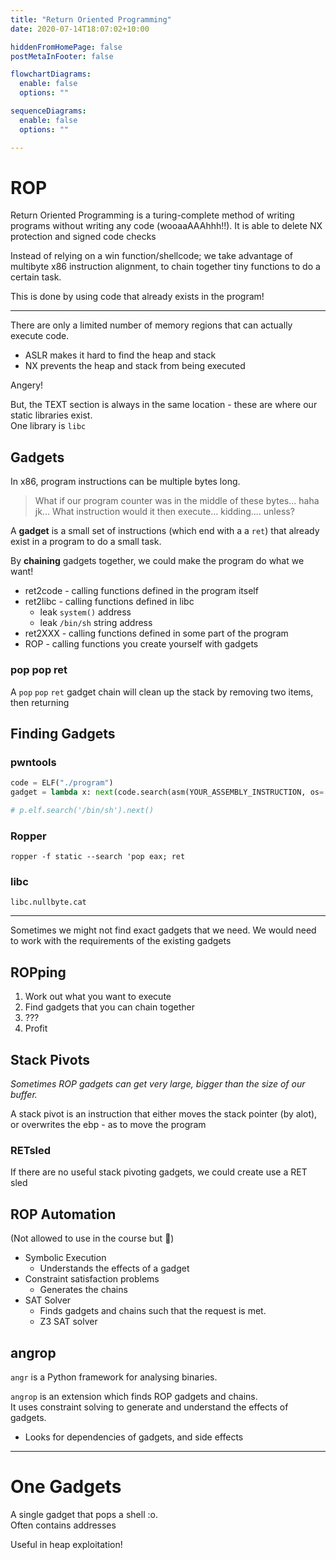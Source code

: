 ```yaml
---
title: "Return Oriented Programming"
date: 2020-07-14T18:07:02+10:00

hiddenFromHomePage: false
postMetaInFooter: false

flowchartDiagrams:
  enable: false
  options: ""

sequenceDiagrams: 
  enable: false
  options: ""

---
```


# ROP

Return Oriented Programming is a turing-complete method of writing programs without writing any code (wooaaAAAhhh!!). It is able to delete NX protection and signed code checks

Instead of relying on a win function/shellcode; we take advantage of multibyte x86 instruction alignment, to chain together tiny functions to do a certain task.

This is done by using code that already exists in the program!

---

There are only a limited number of memory regions that can actually execute code.  

* ASLR makes it hard to find the heap and stack
* NX prevents the heap and stack from being executed

Angery!

But, the TEXT section is always in the same location - these are where our static libraries exist.  
One library is `libc`

## Gadgets

In x86, program instructions can be multiple bytes long.

> What if our program counter was in the middle of these bytes... haha jk...
What instruction would it then execute... kidding.... unless?

A **gadget** is a small set of instructions (which end with a a `ret`) that already exist in a program to do a small task.  

By **chaining** gadgets together, we could make the program do what we want!


* ret2code - calling functions defined in the program itself
* ret2libc - calling functions defined in libc
  * leak `system()` address
  * leak `/bin/sh` string address
* ret2XXX - calling functions defined in some part of the program
* ROP - calling functions you create yourself with gadgets

### pop pop ret

A `pop` `pop` `ret` gadget chain will clean up the stack by removing two items, then returning

## Finding Gadgets

### pwntools

```python
code = ELF("./program")
gadget = lambda x: next(code.search(asm(YOUR_ASSEMBLY_INSTRUCTION, os='linux', arch=code.arch)))

# p.elf.search('/bin/sh').next()
```

### Ropper

`ropper -f static --search 'pop eax; ret`

### libc

`libc.nullbyte.cat`

---

Sometimes we might not find exact gadgets that we need. We would need to work with the requirements of the existing gadgets

## ROPping

1) Work out what you want to execute
2) Find gadgets that you can chain together
3) ???
4) Profit

## Stack Pivots

_Sometimes ROP gadgets can get very large, bigger than the size of our buffer._  

A stack pivot is an instruction that either moves the stack pointer (by alot), or overwrites the ebp - as to move the program

### RETsled

If there are no useful stack pivoting gadgets, we could create use a RET sled

## ROP Automation

(Not allowed to use in the course but :shrug:)

* Symbolic Execution
  * Understands the effects of a gadget
* Constraint satisfaction problems
  * Generates the chains
* SAT Solver
  * Finds gadgets and chains such that the request is met.
  * Z3 SAT solver

## **angr**op

`angr` is a Python framework for analysing binaries.

`angrop` is an extension which finds ROP gadgets and chains.  
It uses constraint solving to generate and understand the effects of gadgets.
  
- Looks for dependencies of gadgets, and side effects


---

# One Gadgets

A single gadget that pops a shell :o.  
Often contains addresses

Useful in heap exploitation!
